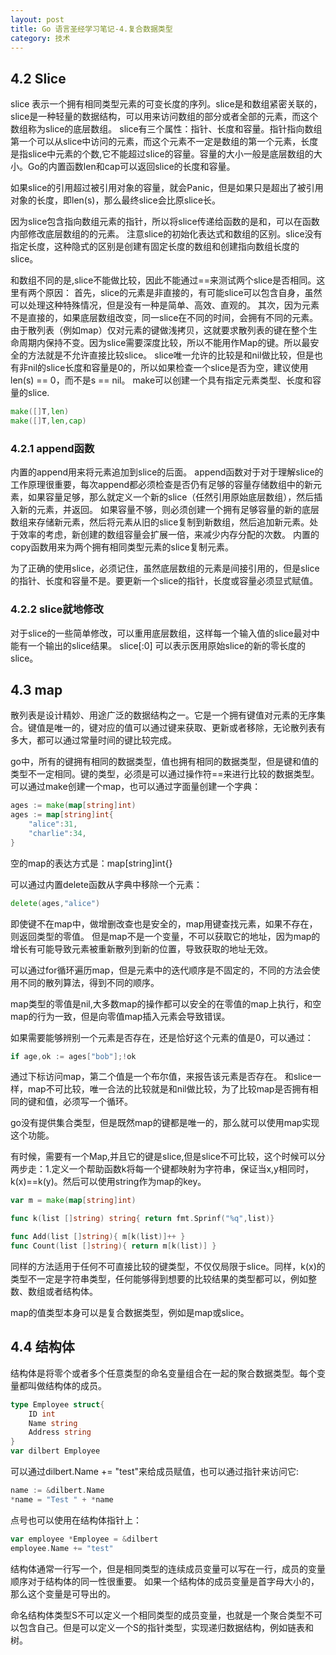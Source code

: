 ```yaml
---
layout: post
title: Go 语言圣经学习笔记-4.复合数据类型
category: 技术
---
```



## 4.2 Slice

slice 表示一个拥有相同类型元素的可变长度的序列。slice是和数组紧密关联的，slice是一种轻量的数据结构，可以用来访问数组的部分或者全部的元素，而这个数组称为slice的底层数组。
slice有三个属性：指针、长度和容量。指针指向数组第一个可以从slice中访问的元素，而这个元素不一定是数组的第一个元素，长度是指slice中元素的个数,它不能超过slice的容量。容量的大小一般是底层数组的大小。Go的内置函数len和cap可以返回slice的长度和容量。

如果slice的引用超过被引用对象的容量，就会Panic，但是如果只是超出了被引用对象的长度，即len(s)，那么最终slice会比原slice长。

因为slice包含指向数组元素的指针，所以将slice传递给函数的是和，可以在函数内部修改底层数组的的元素。
注意slice的初始化表达式和数组的区别。slice没有指定长度，这种隐式的区别是创建有固定长度的数组和创建指向数组长度的slice。

和数组不同的是,slice不能做比较，因此不能通过==来测试两个slice是否相同。这里有两个原因：
首先，slice的元素是非直接的，有可能slice可以包含自身，虽然可以处理这种特殊情况，但是没有一种是简单、高效、直观的。
其次，因为元素不是直接的，如果底层数组改变，同一slice在不同的时间，会拥有不同的元素。由于散列表（例如map）仅对元素的键做浅拷贝，这就要求散列表的键在整个生命周期内保持不变。因为slice需要深度比较，所以不能用作Map的键。所以最安全的方法就是不允许直接比较slice。
slice唯一允许的比较是和nil做比较，但是也有非nil的slice长度和容量是0的，所以如果检查一个slice是否为空，建议使用len(s) == 0，而不是s == nil。
make可以创建一个具有指定元素类型、长度和容量的slice.

```go
make([]T,len)
make([]T,len,cap)
```

### 4.2.1 append函数

内置的append用来将元素追加到slice的后面。
append函数对于对于理解slice的工作原理很重要，每次append都必须检查是否仍有足够的容量存储数组中的新元素，如果容量足够，那么就定义一个新的slice（任然引用原始底层数组），然后插入新的元素，并返回。
如果容量不够，则必须创建一个拥有足够容量的新的底层数组来存储新元素，然后将元素从旧的slice复制到新数组，然后追加新元素。处于效率的考虑，新创建的数组容量会扩展一倍，来减少内存分配的次数。
内置的copy函数用来为两个拥有相同类型元素的slice复制元素。

为了正确的使用slice，必须记住，虽然底层数组的元素是间接引用的，但是slice的指针、长度和容量不是。要更新一个slice的指针，长度或容量必须显式赋值。

### 4.2.2 slice就地修改

对于slice的一些简单修改，可以重用底层数组，这样每一个输入值的slice最对中能有一个输出的slice结果。
slice[:0] 可以表示医用原始slice的新的零长度的slice。

## 4.3 map

散列表是设计精妙、用途广泛的数据结构之一。它是一个拥有键值对元素的无序集合。键值是唯一的，键对应的值可以通过键来获取、更新或者移除，无论散列表有多大，都可以通过常量时间的键比较完成。

go中，所有的键拥有相同的数据类型，值也拥有相同的数据类型，但是键和值的类型不一定相同。键的类型，必须是可以通过操作符==来进行比较的数据类型。
可以通过make创建一个map，也可以通过字面量创建一个字典：
```go
ages := make(map[string]int)
ages := map[string]int{
    "alice":31,
    "charlie":34,
}
```
空的map的表达方式是：map[string]int{}

可以通过内置delete函数从字典中移除一个元素：

```go
delete(ages,"alice")
```

即使键不在map中，做增删改查也是安全的，map用键查找元素，如果不存在，则返回类型的零值。
但是map不是一个变量，不可以获取它的地址，因为map的增长有可能导致元素被重新散列到新的位置，导致获取的地址无效。

可以通过for循环遍历map，但是元素中的迭代顺序是不固定的，不同的方法会使用不同的散列算法，得到不同的顺序。

map类型的零值是nil,大多数map的操作都可以安全的在零值的map上执行，和空map的行为一致，但是向零值map插入元素会导致错误。

如果需要能够辨别一个元素是否存在，还是恰好这个元素的值是0，可以通过：

```go
if age,ok := ages["bob"];!ok
```

通过下标访问map，第二个值是一个布尔值，来报告该元素是否存在。
和slice一样，map不可比较，唯一合法的比较就是和nil做比较，为了比较map是否拥有相同的键和值，必须写一个循环。

go没有提供集合类型，但是既然map的键都是唯一的，那么就可以使用map实现这个功能。

有时候，需要有一个Map,并且它的键是slice,但是slice不可比较，这个时候可以分两步走：1.定义一个帮助函数k将每一个键都映射为字符串，保证当x,y相同时，k(x)==k(y)。然后可以使用string作为map的key。

```go
var m = make(map[string]int)

func k(list []string) string{ return fmt.Sprinf("%q",list)}

func Add(list []string){ m[k(list)]++ }
func Count(list []string){ return m[k(list)] }
```

同样的方法适用于任何不可直接比较的键类型，不仅仅局限于slice。同样，k(x)的类型不一定是字符串类型，任何能够得到想要的比较结果的类型都可以，例如整数、数组或者结构体。

map的值类型本身可以是复合数据类型，例如是map或slice。

## 4.4 结构体

结构体是将零个或者多个任意类型的命名变量组合在一起的聚合数据类型。每个变量都叫做结构体的成员。

```go
type Employee struct{
    ID int
    Name string
    Address string
}
var dilbert Employee
```

可以通过dilbert.Name += "test"来给成员赋值，也可以通过指针来访问它:

```go
name := &dilbert.Name
*name = "Test " + *name
```

点号也可以使用在结构体指针上：

```go
var employee *Employee = &dilbert
employee.Name += "test"
```

结构体通常一行写一个，但是相同类型的连续成员变量可以写在一行，成员的变量顺序对于结构体的同一性很重要。
如果一个结构体的成员变量是首字母大小的，那么这个变量是可导出的。

命名结构体类型S不可以定义一个相同类型的成员变量，也就是一个聚合类型不可以包含自己。但是可以定义一个S的指针类型，实现递归数据结构，例如链表和树。

